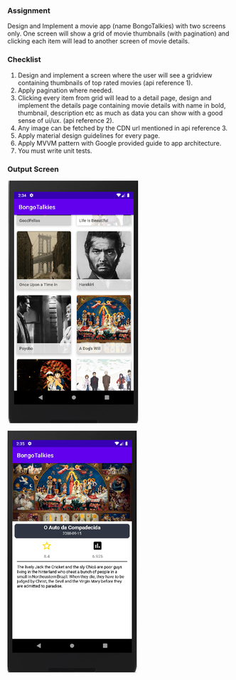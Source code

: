 ### Assignment 
Design and Implement a movie app (name BongoTalkies) with two screens only. One screen will
show a grid of movie thumbnails (with pagination) and clicking each item will lead to another
screen of movie details.

### Checklist

1. Design and implement a screen where the user will see a gridview containing thumbnails
   of top rated movies (api reference 1).
2. Apply pagination where needed.
3. Clicking every item from grid will lead to a detail page, design and implement the details
   page containing movie details with name in bold, thumbnail, description etc as much as
   data you can show with a good sense of ui/ux. (api reference 2).
4. Any image can be fetched by the CDN url mentioned in api reference 3.
5. Apply material design guidelines for every page.
6. Apply MVVM pattern with Google provided guide to app architecture.
7. You must write unit tests.

### Output Screen
![Screen1](https://github.com/anjandebnath/BongoTalkies/blob/main/app/src/main/res/drawable/page1.PNG)

![Screen2](https://github.com/anjandebnath/BongoTalkies/blob/main/app/src/main/res/drawable/page2.PNG)
